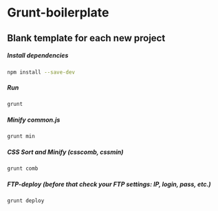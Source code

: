 Grunt-boilerplate
=================

## Blank template for each new project ##

##### Install dependencies #####
```bash
npm install --save-dev
```

##### Run #####
```bash
grunt
```

##### Minify common.js #####
```bash
grunt min
```

##### CSS Sort and Minify (csscomb, cssmin) #####
```bash
grunt comb
```

##### FTP-deploy (before that check your FTP settings: IP, login, pass, etc.) #####
```bash
grunt deploy
```

